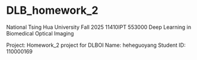 # DLB_homework_2

National Tsing Hua University
Fall 2025 11410IPT 553000
Deep Learning in Biomedical Optical Imaging

Project: Homework_2 project for DLBOI
Name: heheguoyang
Student ID: 110000169
